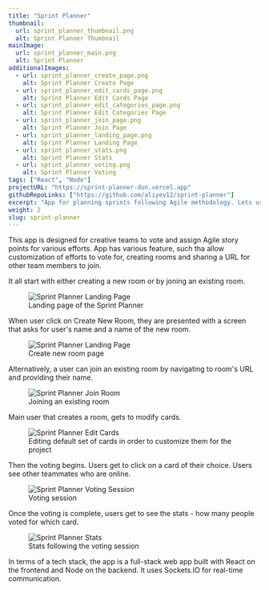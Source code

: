 ```yaml
---
title: "Sprint Planner"
thumbnail:
  url: sprint_planner_thumbnail.png
  alt: Sprint Planner Thumbnail
mainImage:
  url: sprint_planner_main.png
  alt: Sprint Planner
additionalImages:
  - url: sprint_planner_create_page.png
    alt: Sprint Planner Create Page
  - url: sprint_planner_edit_cards_page.png
    alt: Sprint Planner Edit Cards Page
  - url: sprint_planner_edit_categories_page.png
    alt: Sprint Planner Edit Categories Page
  - url: sprint_planner_join_page.png
    alt: Sprint Planner Join Page
  - url: sprint_planner_landing_page.png
    alt: Sprint Planner Landing Page
  - url: sprint_planner_stats.png
    alt: Sprint Planner Stats
  - url: sprint_planner_voting.png
    alt: Sprint Planner Voting
tags: ["React", "Node"]
projectURL: "https://sprint-planner-dun.vercel.app"
githubRepoLinks: ["https://github.com/aliyev12/sprint-planner"]
excerpt: "App for planning sprints following Agile methodology. Lets users vote for tickets, see stats, and more."
weight: 2
slug: sprint-planner
---
```


This app is designed for creative teams to vote and assign Agile story points for various efforts. App has various feature, such tha allow customization of efforts to vote for, creating rooms and sharing a URL for other team members to join.

It all start with either creating a new room or by joning an existing room.

<figure>
<img src="/images/sprint_planner_landing_page.png" alt="Sprint Planner Landing Page">
<figcaption>Landing page of the Sprint Planner</figcaption>
</figure>

When user click on Create New Room, they are presented with a screen that asks for user's name and a name of the new room.

<figure>
<img src="/images/sprint_planner_create_page.png" alt="Sprint Planner Landing Page">
<figcaption>Create new room page</figcaption>
</figure>

Alternatively, a user can join an existing room by navigating to room's URL and providing their name.

<figure>
<img src="/images/sprint_planner_join_page.png" alt="Sprint Planner Join Room">
<figcaption>Joining an existing room</figcaption>
</figure>

Main user that creates a room, gets to modify cards.

<figure>
<img src="/images/sprint_planner_edit_cards_page.png" alt="Sprint Planner Edit Cards">
<figcaption>Editing default set of cards in order to customize them for the project</figcaption>
</figure>

Then the voting begins. Users get to click on a card of their choice. Users see other teammates who are online.

<figure>
<img src="/images/sprint_planner_voting.png" alt="Sprint Planner Voting Session">
<figcaption>Voting session</figcaption>
</figure>

Once the voting is complete, users get to see the stats - how many people voted for which card.

<figure>
<img src="/images/sprint_planner_stats.png" alt="Sprint Planner Stats">
<figcaption>Stats following the voting session</figcaption>
</figure>

In terms of a tech stack, the app is a full-stack web app built with React on the frontend and Node on the backend. It uses Sockets.IO for real-time communication.
